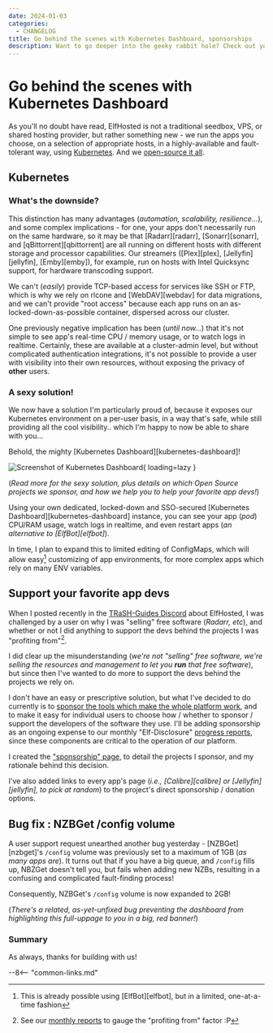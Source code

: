 ```yaml
---
date: 2024-01-03
categories:
  - CHANGELOG
title: Go behind the scenes with Kubernetes Dashboard, sponsorships
description: Want to go deeper into the geeky rabbit hole? Check out your apps with Kubernetes Dashboard! Also, let's sponsor our favorite developers!
---
```

# Go behind the scenes with Kubernetes Dashboard

As you'll no doubt have read, ElfHosted is not a traditional seedbox, VPS, or shared hosting provider, but rather something new - we run the apps you choose, on a selection of appropriate hosts, in a highly-available and fault-tolerant way, using [Kubernetes](https://geek-cookbook.funkypenguin.co.nz/kubernetes/). And we [open-source it all](/open/).

## Kubernetes

### What's the downside?

This distinction has many advantages (*automation, scalability, resilience...*), and some complex implications - for one, your apps don't necessarily run on the same hardware, so it may be that [Radarr][radarr], [Sonarr][sonarr], and [qBittorrent][qbittorrent] are all running on different hosts with different storage and processor capabilities. Our streamers ([Plex][plex], [Jellyfin][jellyfin], [Emby][emby]), for example, run on hosts with Intel Quicksync support, for hardware transcoding support.

We can't (*easily*) provide TCP-based access for services like SSH or FTP, which is why we rely on rlcone and [WebDAV][webdav] for data migrations, and we can't provide "root access" because each app runs on an as-locked-down-as-possible container, dispersed across our cluster.

One previously negative implication has been (*until now...*) that it's not simple to see app's real-time CPU / memory usage, or to watch logs in realtime. Certainly, these are available at a cluster-admin level, but without complicated authentication integrations, it's not possible to provide a user with visibility into their own resources, without exposing the privacy of **other** users.

### A sexy solution!

We now have a solution I'm particularly proud of, because it exposes our Kubernetes environment on a per-user basis, in a way that's safe, while still providing all the cool visibility.. which I'm happy to now be able to share with you...

<!-- more -->

Behold, the mighty [Kubernetes Dashboard][kubernetes-dashboard]!

![Screenshot of Kubernetes Dashboard](/images/screenshots/kubernetes-dashboard.png){ loading=lazy }

(*Read more for the sexy solution, plus details on which Open Source projects we sponsor, and how we help you to help your favorite app devs!*)

Using your own dedicated, locked-down and SSO-secured [Kubernetes Dashboard][kubernetes-dashboard] instance, you can see your app (*pod*) CPU/RAM usage, watch logs in realtime, and even restart apps (*an alternative to [ElfBot][elfbot]*).

In time, I plan to expand this to limited editing of ConfigMaps, which will allow easy[^1] customizing of app environments, for more complex apps which rely on many ENV variables.

## Support your favorite app devs

When I posted recently in the [TRaSH-Guides Discord](https://trash-guides.info/discord) about ElfHosted, I was challenged by a user on why I was "selling" free software (*Radarr, etc*), and whether or not I did anything to support the devs behind the projects I was "profiting from"[^2].

I did clear up the misunderstanding (*we're not "selling" free software, we're selling the resources and management to let you **run** that free software*), but since then I've wanted to do more to support the devs behind the projects we rely on.

I don't have an easy or prescriptive solution, but what I've decided to do currently is to [sponsor the tools which make the whole platform work](/open/sponsorship/), and to make it easy for individual users to choose how / whether to sponsor / support the developers of the software they use. I'll be adding sponsorship as an ongoing expense to our monthly "Elf-Disclosure" [progress reports](/open/), since these components are critical to the operation of our platform.

I created the ["sponsorship" page](/open/sponsorship/), to detail the projects I sponsor, and my rationale behind this decision.

I've also added links to every app's page (*i.e., [Calibre][calibre] or [Jellyfin][jellyfin], to pick at random*) to the project's direct sponsorship / donation options.

## Bug fix : NZBGet /config volume

A user support request unearthed another bug yesterday - [NZBGet][nzbget]'s `/config` volume was previously set to a maximum of 1GB (*as many apps are*). It turns out that if you have a big queue, and `/config` fills up, NBZGet doesn't tell you, but fails when adding new NZBs, resulting in a confusing and complicated fault-finding process!

Consequently, NZBGet's `/config` volume is now expanded to 2GB!

(*There's a related, as-yet-unfixed bug preventing the dashboard from highlighting this full-uppage to you in a big, red banner!*)

### Summary

As always, thanks for building with us!

--8<-- "common-links.md"

[^1]: This is already possible using [ElfBot][elfbot], but in a limited, one-at-a-time fashion
[^2]: See our [monthly reports](/open/) to gauge the "profiting from" factor :P